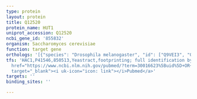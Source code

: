```yaml
---
type: protein
layout: protein
title: Q12520
protein_name: HUT1
uniprot_accession: Q12520
ncbi_gene_id: '855832'
organism: Saccharomyces cerevisiae
function: target gene
orthologs: '[{"species": "Drosophila melanogaster", "id": ["Q9VEI3", "Q9VDD7"]}, {"species": "Caenorhabditis elegans", "id": ["Q9BHL2"]}, {"species": "Homo sapiens", "id": ["<a href=\"/protein/p78383\">P78383</a>", "<a href=\"/protein/q9h1n7\">Q9H1N7</a>", "<a href=\"/protein/q8tb61\">Q8TB61</a>"]}, {"species": "Mus musculus", "id": ["P97858", "A0A286YCU5", "MOUSE18120"]}, {"species": "Rattus norvegicus", "id": ["A0A0H2UHC9", "D4AAG3", "Q497A2"]}]'
tfs: 'HAC1,P41546,850513,Yeastract,footprinting; full identification by RNA sequencing,&ensp;<a
  href="https://www.ncbi.nlm.nih.gov/pubmed/?term=30016623%5Buid%5D+OR+24170807%5Buid%5D"
  target="_blank"><i uk-icon="icon: link"></i>Pubmed</a>'
targets: ''
binding_sites: ''

---
```

